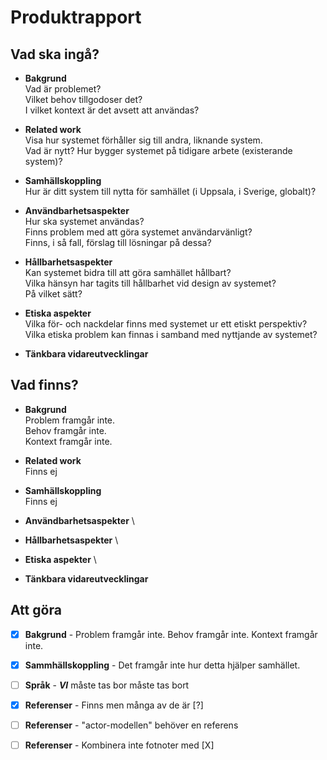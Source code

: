 # Produktrapport
## Vad ska ingå?
- **Bakgrund** \
  Vad är problemet? \
  Vilket behov tillgodoser det? \
  I vilket kontext är det avsett att användas?

- **Related work** \
  Visa hur systemet förhåller sig till andra, liknande system. \
  Vad är nytt? Hur bygger systemet på tidigare arbete (existerande system)?

- **Samhällskoppling** \
  Hur är ditt system till nytta för samhället (i Uppsala, i Sverige, globalt)?

- **Användbarhetsaspekter** \
  Hur ska systemet användas? \
  Finns problem med att göra systemet användarvänligt? \
  Finns, i så fall, förslag till lösningar på dessa?

- **Hållbarhetsaspekter** \
  Kan systemet bidra till att göra samhället hållbart? \
  Vilka hänsyn har tagits till hållbarhet vid design av systemet? \
  På vilket sätt?

 - **Etiska aspekter** \
  Vilka för- och nackdelar finns med systemet ur ett etiskt perspektiv? \
  Vilka etiska problem kan finnas i samband med nyttjande av systemet?

 - **Tänkbara vidareutvecklingar**


## Vad finns?
- **Bakgrund** \
  Problem framgår inte. \
  Behov framgår inte. \
  Kontext framgår inte.

- **Related work** \
  Finns ej 

- **Samhällskoppling** \
  Finns ej

- **Användbarhetsaspekter** \

- **Hållbarhetsaspekter** \

 - **Etiska aspekter** \

 - **Tänkbara vidareutvecklingar**


## Att göra
- [x] **Bakgrund** - Problem framgår inte. Behov framgår inte. Kontext framgår inte.
- [x] **Sammhällskoppling** - Det framgår inte hur detta hjälper samhället.

- [ ] **Språk** - ***VI*** måste tas bor måste tas bort

- [x] **Referenser** - Finns men många av de är [?]
- [ ] **Referenser** - "actor-modellen" behöver en referens
- [ ] **Referenser** - Kombinera inte fotnoter med [X]
